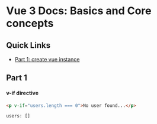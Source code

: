 # Vue 3 Docs: Basics and Core concepts

## Quick Links
* <a href="#part-1">Part 1: create vue instance</a>

## Part 1
#### v-if directive

```html
<p v-if="users.length === 0">No user found...</p>
```
```js
users: []
```

